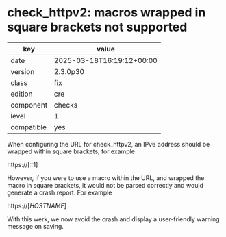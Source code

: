 [//]: # (werk v2)
# check_httpv2: macros wrapped in square brackets not supported

key        | value
---------- | ---
date       | 2025-03-18T16:19:12+00:00
version    | 2.3.0p30
class      | fix
edition    | cre
component  | checks
level      | 1
compatible | yes

When configuring the URL for check_httpv2, an IPv6 address should
be wrapped within square brackets, for example

https://[::1]

However, if you were to use a macro within the URL, and wrapped
the macro in square brackets, it would not be parsed correctly
and would generate a crash report. For example

https://[$HOSTNAME$]


With this werk, we now avoid the crash and display a user-friendly
warning message on saving.
